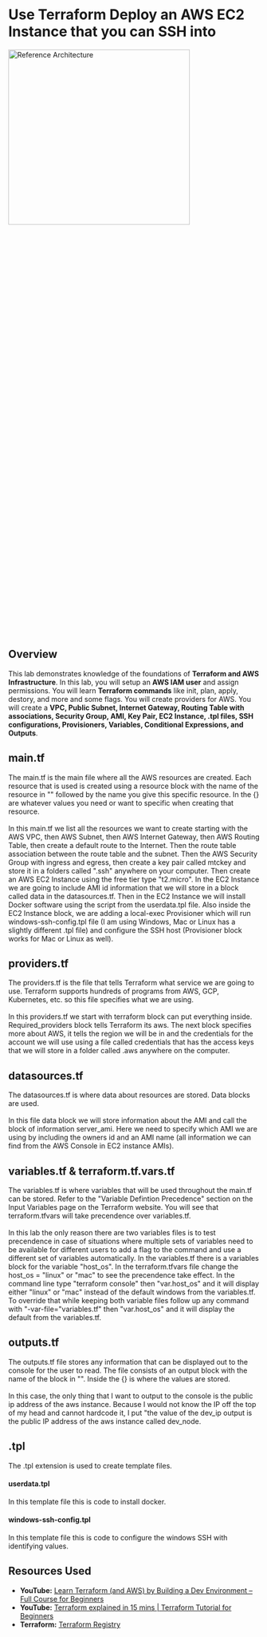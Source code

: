 <h1>Use Terraform Deploy an AWS EC2 Instance that you can SSH into</h1>

<img src="https://i.imgur.com/ygj8Nru.png" height="30%" width="85%" text-align="center" alt="Reference Architecture"/>

<h2>Overview</h2>
This lab demonstrates knowledge of the foundations of <b>Terraform and AWS Infrastructure</b>. In this lab, you will setup an <b>AWS IAM user</b> and assign permissions. You will learn <b>Terraform commands</b> like init, plan, apply, destory, and more and some flags. You will create providers for AWS. You will create a <b>VPC, Public Subnet, Internet Gateway, Routing Table with associations, Security Group, AMI, Key Pair, EC2 Instance, .tpl files, SSH configurations, Provisioners, Variables, Conditional Expressions, and Outputs</b>. 

<br>

<h2>main.tf</h2>
The main.tf is the main file where all the AWS resources are created. Each resource that is used is created using a resource block with the name of the resource in "" followed by the name you give this specific resource. In the {} are whatever values you need or want to specific when creating that resource. 
<br>
<br>
In this main.tf we list all the resources we want to create starting with the AWS VPC, then AWS Subnet, then AWS Internet Gateway, then AWS Routing Table, then create a default route to the Internet. Then the route table association between the route table and the subnet. Then the AWS Security Group with ingress and egress, then create a key pair called mtckey and store it in a folders called ".ssh" anywhere on your computer. Then create an AWS EC2 Instance using the free tier type "t2.micro". In the EC2 Instance we are going to include AMI id information that we will store in a block called data in the datasources.tf. Then in the EC2 Instance we will install Docker software using the script from the userdata.tpl file. Also inside the EC2 Instance block, we are adding a local-exec Provisioner which will run windows-ssh-config.tpl file (I am using Windows, Mac or Linux has a slightly different .tpl file) and configure the SSH host (Provisioner block works for Mac or Linux as well).

<h2>providers.tf</h2>
The providers.tf is the file that tells Terraform what service we are going to use. Terraform supports hundreds of programs from AWS, GCP, Kubernetes, etc. so this file specifies what we are using.
<br>
<br>
In this providers.tf we start with terraform block can put everything inside. Required_providers block tells Terraform its aws. The next block specifies more about AWS, it tells the region we will be in and the credentials for the account we will use using a file  called credentials that has the access keys that we will store in a folder called .aws anywhere on the computer. 

<h2>datasources.tf</h2>
The datasources.tf is where data about resources are stored. Data blocks are used. 
<br>
<br>
In this file data block we will store information about the AMI and call the block of information server_ami. Here we need to specify which AMI we are using by including the owners id and an AMI name (all information we can find from the AWS Console in EC2 instance AMIs).

<h2>variables.tf & terraform.tf.vars.tf</h2>
The variables.tf is where variables that will be used throughout the main.tf can be stored. Refer to the "Variable Defintion Precedence" section on the Input Variables page on the Terraform website. You will see that terraform.tfvars will take precendence over variables.tf.
<br>
<br>
In this lab the only reason there are two variables files is to test precendence in case of situations where multiple sets of variables need to be available for different users to add a flag to the command and use a different set of variables automatically. In the variables.tf there is a variables block for the variable "host_os". In the terraform.tfvars file change the host_os = "linux" or "mac" to see the precendence take effect. In the command line type "terraform console" then "var.host_os" and it will display either "linux" or "mac" instead of the default windows from the variables.tf. To override that while keeping both variable files follow up any command with "-var-file="variables.tf" then "var.host_os" and it will display the default from the variables.tf. 

<h2>outputs.tf</h2>
The outputs.tf file stores any information that can be displayed out to the console for the user to read. The file consists of an output block with the name of the block in "". Inside the {} is where the values are stored.
<br>
<br>
In this case, the only thing that I want to output to the console is the public ip address of the aws instance. Because I would not know the IP off the top of my head and cannot hardcode it, I put "the value of the dev_ip output is the public IP address of the aws instance called dev_node. 

<h2>.tpl</h2>
The .tpl extension is used to create template files. 
<h4>userdata.tpl</h4>
In this template file this is code to install docker.
<h4>windows-ssh-config.tpl</h4>
In this template file this is code to configure the windows SSH with identifying values.

<h2>Resources Used</h2>

- <b>YouTube:</b> [Learn Terraform (and AWS) by Building a Dev Environment – Full Course for Beginners](https://www.youtube.com/watch?v=iRaai1IBlB0&ab_channel=freeCodeCamp.org) <br>
- <b>YouTube:</b> [Terraform explained in 15 mins | Terraform Tutorial for Beginners](https://www.youtube.com/watch?v=l5k1ai_GBDE&t=3s&ab_channel=TechWorldwithNana) <br>
- <b>Terraform:</b> [Terraform Registry](https://developer.hashicorp.com/terraform/language/values/variables)
